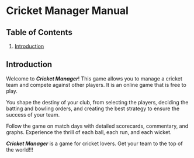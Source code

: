 # Cricket Manager Manual

## Table of Contents
1. [Introduction](#introduction)

## Introduction
Welcome to **_Cricket Manager_**! This game allows you to manage a cricket team and compete against other players. It is an online game that is free to play.

You shape the destiny of your club, from selecting the players, deciding the batting and bowling orders, and creating the best strategy to ensure the success of your team.

Follow the game on match days with detailed scorecards, commentary, and graphs. Experience the thrill of each ball, each run, and each wicket.

**_Cricket Manager_** is a game for cricket lovers. Get your team to the top of the world!!!
